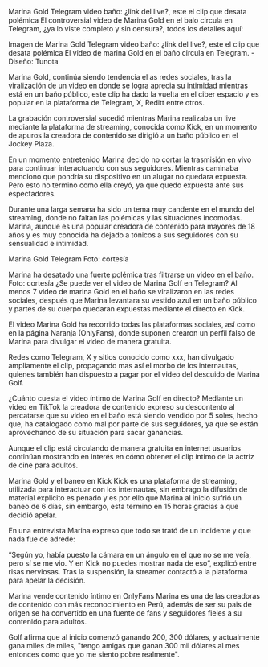 Marina Gold Telegram video baño: ¿link del live?, este el clip que desata polémica
El controversial video de Marina Gold en el balo circula en Telegram, ¿ya lo viste completo y sin censura?, todos los detalles aquí:

Imagen de Marina Gold Telegram video baño: ¿link del live?, este el clip que desata polémica
El video de marina Gold en el baño circula en Telegram. - Diseño: Tunota

Marina Gold, continúa siendo tendencia el as redes sociales, tras la viralización de un video en donde se logra aprecia su intimidad mientras está en un baño público, este clip ha dado la vuelta en el ciber espacio y es popular en la plataforma de Telegram, X, Reditt entre otros.

La grabación controversial sucedió mientras Marina realizaba un live mediante la plataforma de streaming, conocida como Kick, en un momento de apuros la creadora de contenido se dirigió a un baño público en el Jockey Plaza.

En un momento entretenido Marina decido no cortar la trasmisión en vivo para continuar interactuando con sus seguidores. Mientras caminaba menciono que pondría su dispositivo en un alugar no quedara expuesta. Pero esto no termino como ella creyó, ya que quedo expuesta ante sus espectadores.

Durante una larga semana ha sido un tema muy candente en el mundo del streaming, donde no faltan las polémicas y las situaciones incomodas. Marina, aunque es una popular creadora de contenido para mayores de 18 años y es muy conocida ha dejado a tónicos a sus seguidores con su sensualidad e intimidad.

Marina Gold Telegram  Foto: cortesía

Marina ha desatado una fuerte polémica tras filtrarse un video en el baño. Foto: cortesía
¿Se puede ver el video de Marina Golf en Telegram?
Al menos 7 video de marina Gold en el baño se viralizaron en las redes sociales, después que Marina levantara su vestido azul en un baño público y partes de su cuerpo quedaran expuestas mediante el directo en Kick.

El video Marina Gold ha recorrido todas las plataformas sociales, así como en la página Naranja (OnlyFans), donde suponen crearon un perfil falso de Marina para divulgar el video de manera gratuita.

Redes como Telegram, X y sitios conocido como xxx, han divulgado ampliamente el clip, propagando mas así el morbo de los internautas, quienes también han dispuesto a pagar por el video del descuido de Marina Golf.


¿Cuánto cuesta el video íntimo de Marina Golf en directo?
Mediante un video en TikTok la creadora de contenido expreso su descontento al percatarse que su video en el baño está siendo vendido por 5 soles, hecho que, ha catalogado como mal por parte de sus seguidores, ya que se están aprovechando de su situación para sacar ganancias.

Aunque el clip está circulando de manera gratuita en internet usuarios continúan mostrando en interés en cómo obtener el clip íntimo de la actriz de cine para adultos.


Marina Gold y el baneo en Kick
Kick es una plataforma de streaming, utilizada para interactuar con los internautas, sin embrago la difusión de material explicito es penado y es por ello que Marina al inicio sufrió un baneo de 6 días, sin embargo, esta termino en 15 horas gracias a que decidió apelar.

En una entrevista Marina expreso que todo se trató de un incidente y que nada fue de adrede:

“Según yo, había puesto la cámara en un ángulo en el que no se me veía, pero sí se me vio. Y en Kick no puedes mostrar nada de eso”, explicó entre risas nerviosas. Tras la suspensión, la streamer contactó a la plataforma para apelar la decisión.

Marina vende contenido íntimo en OnlyFans
Marina es una de las creadoras de contenido con más reconocimiento en Perú, además de ser su pais de origen se ha convertido en una fuente de fans y seguidores fieles a su contenido para adultos.

Golf afirma que al inicio comenzó ganando 200, 300 dólares, y actualmente gana miles de miles, "tengo amigas que ganan 300 mil dólares al mes entonces como que yo me siento pobre realmente".
